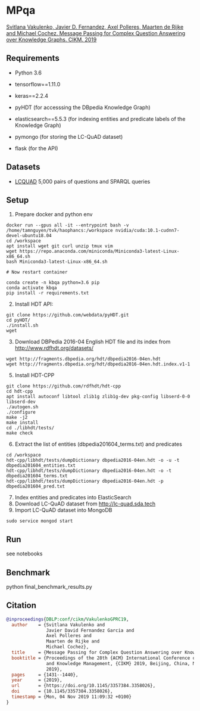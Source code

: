 # MPqa

[Svitlana Vakulenko, Javier D. Fernandez, Axel Polleres, Maarten de Rijke and Michael Cochez. Message Passing for Complex Question Answering over Knowledge Graphs. CIKM. 2019](https://arxiv.org/abs/1908.06917)


## Requirements

* Python 3.6
* tensorflow==1.11.0
* keras==2.2.4

* pyHDT (for accesssing the DBpedia Knowledge Graph)
* elasticsearch==5.5.3 (for indexing entities and predicate labels of the Knowledge Graph)

* pymongo (for storing the LC-QuAD dataset)
* flask (for the API)


## Datasets

* [LCQUAD](http://lc-quad.sda.tech) 5,000 pairs of questions and SPARQL queries

## Setup

1. Prepare docker and python env
```
docker run --gpus all -it --entrypoint bash -v /home/tamnguyen/tvk/haophancs:/workspace nvidia/cuda:10.1-cudnn7-devel-ubuntu18.04
cd /workspace
apt install wget git curl unzip tmux vim
wget https://repo.anaconda.com/miniconda/Miniconda3-latest-Linux-x86_64.sh
bash Miniconda3-latest-Linux-x86_64.sh

# Now restart container

conda create -n kbqa python=3.6 pip
conda activate kbqa
pip install -r requirements.txt
```

2. Install HDT API:
```
git clone https://github.com/webdata/pyHDT.git
cd pyHDT/
./install.sh
wget
```

3. Download DBPedia 2016-04 English HDT file and its index from http://www.rdfhdt.org/datasets/
```
wget http://fragments.dbpedia.org/hdt/dbpedia2016-04en.hdt
wget http://fragments.dbpedia.org/hdt/dbpedia2016-04en.hdt.index.v1-1
```

5. Install HDT-CPP
```
git clone https://github.com/rdfhdt/hdt-cpp
cd hdt-cpp
apt install autoconf libtool zlib1g zlib1g-dev pkg-config libserd-0-0 libserd-dev
./autogen.sh
./configure
make -j2
make install
cd ./libhdt/tests/
make check
```

6. Extract the list of entities (dbpedia201604_terms.txt) and predicates
```
cd /workspace
hdt-cpp/libhdt/tests/dumpDictionary dbpedia2016-04en.hdt -o -u -t dbpedia201604_entities.txt
hdt-cpp/libhdt/tests/dumpDictionary dbpedia2016-04en.hdt -o -t dbpedia201604_terms.txt
hdt-cpp/libhdt/tests/dumpDictionary dbpedia2016-04en.hdt -p dbpedia201604_pred.txt
```

7. Index entities and predicates into ElasticSearch
8. Download LC-QuAD dataset from http://lc-quad.sda.tech
9. Import LC-QuAD dataset into MongoDB
```
sudo service mongod start
```


<!-- 
2. Download and make [fastText](https://github.com/facebookresearch/fastText), load the English model trained on Wikipedia and generate fastText embeddings:

'''
cd data
wget https://s3-us-west-1.amazonaws.com/fasttext-vectors/wiki.en.zip
unzip wiki.en.zip
rm wiki.en.zip
'''

./fasttext print-word-vectors ../KBQA/data/fasttext/wiki.en.bin < ../KBQA/data/test_question_words.txt > ../KBQA/data/test_question_words_fasttext.txt

 -->


## Run

see notebooks

## Benchmark

python final_benchmark_results.py

## Citation

```bibtex
@inproceedings{DBLP:conf/cikm/VakulenkoGPRC19,
  author    = {Svitlana Vakulenko and
               Javier David Fernandez Garcia and
               Axel Polleres and
               Maarten de Rijke and
               Michael Cochez},
  title     = {Message Passing for Complex Question Answering over Knowledge Graphs},
  booktitle = {Proceedings of the 28th {ACM} International Conference on Information
               and Knowledge Management, {CIKM} 2019, Beijing, China, November 3-7,
               2019},
  pages     = {1431--1440},
  year      = {2019},
  url       = {https://doi.org/10.1145/3357384.3358026},
  doi       = {10.1145/3357384.3358026},
  timestamp = {Mon, 04 Nov 2019 11:09:32 +0100}
}
```

